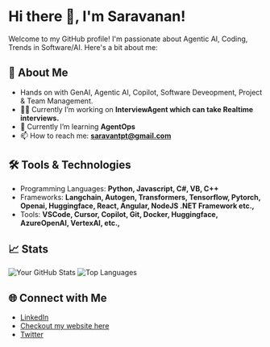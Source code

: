 # Hi there 👋, I'm Saravanan!

Welcome to my GitHub profile! I'm passionate about Agentic AI, Coding, Trends in Software/AI. Here's a bit about me:

## 🚀 About Me
- Hands on with GenAI, Agentic AI, Copilot, Software Deveopment, Project & Team Management.
- 👨‍💻 Currently I’m working on **InterviewAgent which can take Realtime interviews.**
- 🌱 Currently I’m learning **AgentOps**
- 📫 How to reach me: **saravantpt@gmail.com**

## 🛠️ Tools & Technologies
- Programming Languages: **Python, Javascript, C#, VB, C++**
- Frameworks: **Langchain, Autogen, Transformers, Tensorflow, Pytorch, Openai, Huggingface, React, Angular, NodeJS .NET Framework etc.,**
- Tools: **VSCode, Cursor, Copilot, Git, Docker, Huggingface, AzureOpenAI, VertexAI, etc.,**

## 📈 Stats
![Your GitHub Stats](https://github-readme-stats.vercel.app/api?username=saravatpt&show_icons=true&theme=radical)
![Top Languages](https://github-readme-stats.vercel.app/api/top-langs/?username=saravatpt&layout=compact&theme=radical)

## 🌐 Connect with Me
- [LinkedIn](https://www.linkedin.com/in/saravantpt)
- [Checkout my website here](https://studio--profile-canvas-gq3o2.us-central1.hosted.app/)
- [Twitter](https://x.com/saravantpt)
